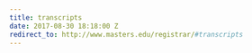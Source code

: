 ```yaml
---
title: transcripts
date: 2017-08-30 18:18:00 Z
redirect_to: http://www.masters.edu/registrar/#transcripts
---
```


